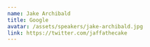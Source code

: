 ```yaml
---
name: Jake Archibald
title: Google
avatar: /assets/speakers/jake-archibald.jpg
link: https://twitter.com/jaffathecake
---
```

